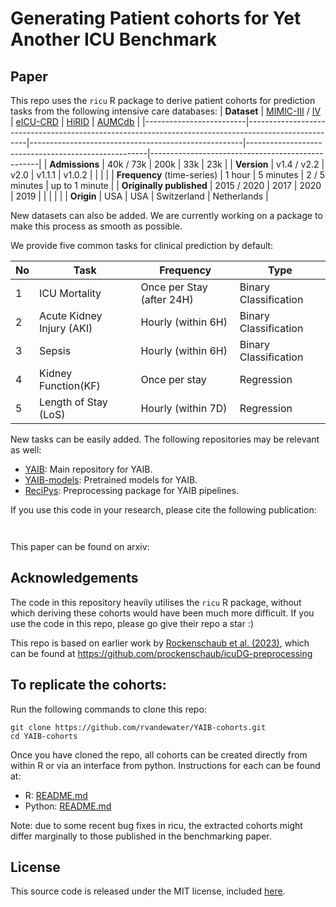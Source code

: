 # Generating Patient cohorts for Yet Another ICU Benchmark

## Paper

This repo uses the `ricu` R package to derive patient cohorts for prediction tasks from the following intensive care databases: 
| **Dataset**                 | [MIMIC-III](https://physionet.org/content/mimiciii/) / [IV](https://physionet.org/content/mimiciv/) | [eICU-CRD](https://physionet.org/content/eicu-crd/) | [HiRID](https://physionet.org/content/hirid/1.1.1/) | [AUMCdb](https://doi.org/10.17026/dans-22u-f8vd) |
|-------------------------|-----------------------------------------------------------------------------------------------------|-----------------------------------------------------|-----------------------------------------------------|--------------------------------------------------|
| **Admissions**              | 40k / 73k                                                                                           | 200k                                                | 33k                                                 | 23k                                              |
| **Version**                 | v1.4 / v2.2                                                                                         | v2.0                                                | v1.1.1                                              | v1.0.2                                           |                                                     |                                                     |                                                  |
| **Frequency** (time-series) | 1 hour                                                                                              | 5 minutes                                           | 2 / 5 minutes                                       | up to 1 minute                                   |
| **Originally published**    | 2015  / 2020                                                                                        | 2017                                                | 2020                                                | 2019                                             |                                                                                                     |                                                     |                                                     |                                                  |
| **Origin**                  | USA                                                                                                 | USA                                                 | Switzerland                                         | Netherlands                                      |

New datasets can also be added. We are currently working on a package to make this process as smooth as possible.
<!-- * [AUMCdb](https://github.com/AmsterdamUMC/AmsterdamUMCdb)
* [HiRID](https://hirid.intensivecare.ai/)
* [eICU](https://eicu-crd.mit.edu/)
* [MIMIC IV](https://mimic.mit.edu/) -->
We provide five common tasks for clinical prediction by default:

| No  | Task                 | Frequency        | Type                                | 
|-----|---------------------------|--------------------|-------------------------------------|
| 1   | ICU Mortality             | Once per Stay (after 24H) | Binary Classification  |
| 2   | Acute Kidney Injury (AKI) | Hourly (within 6H) | Binary Classification |
| 3   | Sepsis                    | Hourly (within 6H) | Binary Classification |
| 4   | Kidney Function(KF)       | Once per stay | Regression |
| 5   | Length of Stay (LoS)      | Hourly (within 7D) | Regression |
New tasks can be easily added. 
The following repositories may be relevant as well:
- [YAIB](https://github.com/rvandewater/YAIB): Main repository for YAIB.
- [YAIB-models](https://github.com/rvandewater/YAIB-models): Pretrained models for YAIB.
- [ReciPys](https://github.com/rvandewater/ReciPys): Preprocessing package for YAIB pipelines.

If you use this code in your research, please cite the following publication:

```


```

This paper can be found on arxiv: 


## Acknowledgements

The code in this repository heavily utilises the `ricu` R package, without which deriving these cohorts would have been much more difficult. If you use the code in this repo, please go give their repo a star :)

This repo is based on earlier work by [Rockenschaub et al. (2023)](https://arxiv.org/abs/2303.15354), which can be found at https://github.com/prockenschaub/icuDG-preprocessing


## To replicate the cohorts:

Run the following commands to clone this repo:

```
git clone https://github.com/rvandewater/YAIB-cohorts.git
cd YAIB-cohorts
```

Once you have cloned the repo, all cohorts can be created directly from within R or via an interface from python. Instructions for each can be found at: 

- R: [README.md](R/README.md)
- Python: [README.md](Python/README.md)  

Note: due to some recent bug fixes in ricu, the extracted cohorts might differ marginally to those published in the benchmarking paper. 


## License
This source code is released under the MIT license, included [here](LICENSE).
